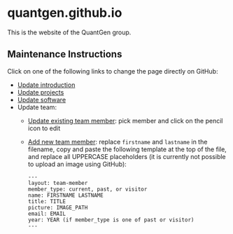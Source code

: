 quantgen.github.io
==================

This is the website of the QuantGen group.

Maintenance Instructions
------------------------

Click on one of the following links to change the page directly on GitHub:

- [Update introduction](https://github.com/QuantGen/quantgen.github.io/edit/master/_includes/introduction.md)
- [Update projects](https://github.com/QuantGen/quantgen.github.io/edit/master/_includes/projects.md)
- [Update software](https://github.com/QuantGen/quantgen.github.io/edit/master/_includes/software.md)
- Update team:
    - [Update existing team member](https://github.com/QuantGen/quantgen.github.io/tree/master/_team): pick member and click on the pencil icon to edit
    - [Add new team member](https://github.com/QuantGen/quantgen.github.io/new/master/_team?filename=firstname-lastname.md): replace `firstname` and `lastname` in the filename, copy and paste the following template at the top of the file, and replace all UPPERCASE placeholders (it is currently not possible to upload an image using GitHub):

        ```
        ---
        layout: team-member
        member_type: current, past, or visitor
        name: FIRSTNAME LASTNAME
        title: TITLE
        picture: IMAGE_PATH
        email: EMAIL
        year: YEAR (if member_type is one of past or visitor)
        ---
        ```

